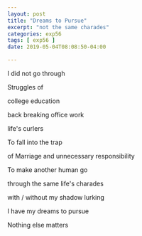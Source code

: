 ```yaml
---
layout: post
title: "Dreams to Pursue"
excerpt: "not the same charades"
categories: exp56
tags: [ exp56 ]
date: 2019-05-04T08:08:50-04:00

---
```



I did not go through

Struggles of

college education

back breaking office work

life's curlers

To fall into the trap

of Marriage and unnecessary responsibility

To make another human go

through the same life's charades

with / without my shadow lurking

I have my dreams to pursue

Nothing else matters

